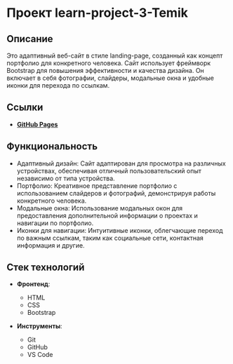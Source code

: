 # Проект learn-project-3-Temik

## Описание
 Это адаптивный веб-сайт в стиле landing-page, созданный как концепт портфолио для конкретного человека. 
 Сайт использует фреймворк Bootstrap для повышения эффективности и качества дизайна. Он включает в себя фотографии, слайдеры, модальные окна и удобные иконки для перехода по ссылкам.

## Ссылки
- **[GitHub Pages](https://winsoulter19.github.io/learn-project-3-Temik/src/index.html)**

## Функциональность
- Адаптивный дизайн: Сайт адаптирован для просмотра на различных устройствах, обеспечивая отличный пользовательский опыт независимо от типа устройства.
- Портфолио: Креативное представление портфолио с использованием слайдеров и фотографий, демонстрируя работы конкретного человека.
- Модальные окна: Использование модальных окон для предоставления дополнительной информации о проектах и навигации по портфолио.
- Иконки для навигации: Интуитивные иконки, облегчающие переход по важным ссылкам, таким как социальные сети, контактная информация и другие.

## Стек технологий

- **Фронтенд**: 
  - HTML
  - CSS
  - Bootstrap

- **Инструменты**:
  - Git
  - GitHub
  - VS Code
  
